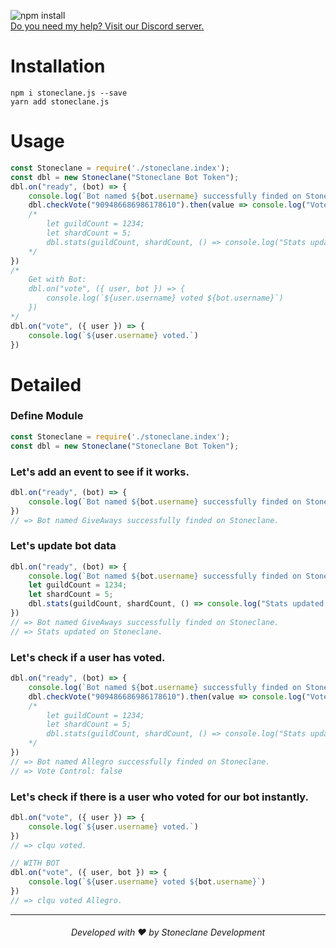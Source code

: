 ![npm install](https://nodei.co/npm/vcodes.js.png?mini=false)<br/>
[Do you need my help? Visit our Discord server.](https://stoneclane.xyz/discord)

# Installation
```console
npm i stoneclane.js --save
yarn add stoneclane.js
```


# Usage
```js
const Stoneclane = require('./stoneclane.index');
const dbl = new Stoneclane("Stoneclane Bot Token");
dbl.on("ready", (bot) => {
    console.log(`Bot named ${bot.username} successfully finded on Stoneclane.`)
    dbl.checkVote("909486686986178610").then(value => console.log("Vote Control: "+ value))
    /*
        let guildCount = 1234;
        let shardCount = 5;
        dbl.stats(guildCount, shardCount, () => console.log("Stats updated on Stoneclane."));
    */
})
/*
    Get with Bot: 
    dbl.on("vote", ({ user, bot }) => {
        console.log(`${user.username} voted ${bot.username}`)
    })
*/
dbl.on("vote", ({ user }) => {
    console.log(`${user.username} voted.`)
})
```

# Detailed

### Define Module
```js
const Stoneclane = require('./stoneclane.index');
const dbl = new Stoneclane("Stoneclane Bot Token");
```

### Let's add an event to see if it works.
```js
dbl.on("ready", (bot) => {
    console.log(`Bot named ${bot.username} successfully finded on Stoneclane.`)
})
// => Bot named GiveAways successfully finded on Stoneclane.
```

### Let's update bot data
```js
dbl.on("ready", (bot) => {
    console.log(`Bot named ${bot.username} successfully finded on Stoneclane.`)
    let guildCount = 1234;
    let shardCount = 5;
    dbl.stats(guildCount, shardCount, () => console.log("Stats updated on Stoneclane."));
})
// => Bot named GiveAways successfully finded on Stoneclane.
// => Stats updated on Stoneclane.
```

### Let's check if a user has voted.
```js
dbl.on("ready", (bot) => {
    console.log(`Bot named ${bot.username} successfully finded on Stoneclane.`)
    dbl.checkVote("909486686986178610").then(value => console.log("Vote Control: "+ value))
    /*
        let guildCount = 1234;
        let shardCount = 5;
        dbl.stats(guildCount, shardCount, () => console.log("Stats updated on Stoneclane."));
    */
})
// => Bot named Allegro successfully finded on Stoneclane.
// => Vote Control: false
```

### Let's check if there is a user who voted for our bot instantly.
```js
dbl.on("vote", ({ user }) => {
    console.log(`${user.username} voted.`)
})
// => clqu voted.
```
```js
// WITH BOT
dbl.on("vote", ({ user, bot }) => {
    console.log(`${user.username} voted ${bot.username}`)
})
// => clqu voted Allegro.
```

---
<h6 align="center">Developed with ❤️ by Stoneclane Development</h6>